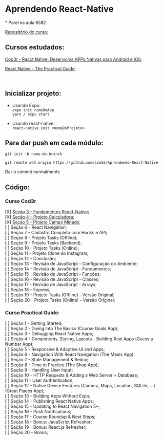 # Aprendendo React-Native

\* Parei na aula 6582
<br>

[Repositório do curso](https://github.com/cod3rcursos/curso-react-native);


## Cursos estudados:
[Cod3r - React Native: Desenvolva APPs Nativas para Android e iOS](https://www.udemy.com/course/curso-react-native/);

[React Native - The Practical Guide](https://www.udemy.com/course/react-native-the-practical-guide/);

<br>

## Inicializar projeto:

* Usando Expo: <br/>
    `expo init nomeDoApp`  <br/>
    `yarn / expo start`

* Usando react-native: <br/>
    `react-native init <nomeDoProjeto>` 


## Para dar push em cada módulo:

`git init -b nome-da-branch`
<br/>

`git remote add origin https://github.com/isa56/Aprendendo-React-Native`
<br/>

Dar o commit normalmente

## Código:

### Curso Cod3r
[X] [Seção 3 - Fundamentos React-Native](sec3_fundamentos/); <br/> 
[X] [Seção 4 - Projeto Calculadora](sec4_calculator/); <br/>
[X] [Seção 5 - Projeto Campo Minado](sec6_campo/); <br/>
[ ] Seção 6 - React Navigation; <br/>
[ ] Seção 7 - Cadastro Completo com Hooks e API; <br/>
[ ] Seção 8 - Projeto Tasks (Offline); <br/>
[ ] Seção 9 - Projeto Tasks (Backend); <br/>
[ ] Seção 10 - Projeto Tasks (Online); <br/>
[ ] Seção 11 - Projeto Clone do Instagram; <br/>
[ ] Seção 12 - Conclusão; <br/>
[ ] Seção 13 - Revisão de JavaScript - Configuração do Ambiente; <br/>
[ ] Seção 14 - Revisão de JavaScript - Fundamentos; <br/>
[ ] Seção 15 - Revisão de JavaScript - Funções; <br/>
[ ] Seção 16 - Revisão de JavaScript - Classes; <br/>
[ ] Seção 17 - Revisão de JavaScript - Arrays; <br/>
[ ] Seção 18 - Express; <br/>
[ ] Seção 19 - Projeto Tasks (Offline) - Versão Original; <br/>
[ ] Seção 20 - Projeto Tasks (Online) - Versão Original; <br/>

### Curso Practical Guide:
[ ] Seção 1 - Getting Started; <br/>
[ ] Seção 2 - Diving Into The Basics (Course Goals App); <br/>
[ ] Seção 3 - Debugging React Native Apps; <br/>
[ ] Seção 4 - Components, Styling, Layouts - Building Real Apps (Guess a Number App); <br/>
[ ] Seção 5 - Responsive & Adaptive UI and Apps; <br/>
[ ] Seção 6 - Navigation With React Navigation (The Meals App); <br/>
[ ] Seção 7 - State Management & Redux; <br/>
[ ] Seção 8 - Time to Practice (The Shop App); <br/>
[ ] Seção 9 - Handling User Input; <br/>
[ ] Seção 10 - HTTP Requests & Adding a Web Server + Database; <br/>
[ ] Seção 11 - User Authentication; <br/>
[ ] Seção 12 - Native Device Features (Camera, Maps, Location, SQLite, ...) (Great Places App); <br/>
[ ] Seção 13 - Building Apps Without Expo; <br/>
[ ] Seção 14 - Publishing React Native Apps; <br/>
[ ] Seção 15 - Updating to React Navigation 5+; <br/>
[ ] Seção 16 - Push Notifications; <br/>
[ ] Seção 17 - Course Roundup & Next Steps; <br/>
[ ] Seção 18 - Bonus: JavaScript Refresher; <br/>
[ ] Seção 19 - Bonus: React.js Refresher; <br/>
[ ] Seção 20 - Bonus; <br/>
